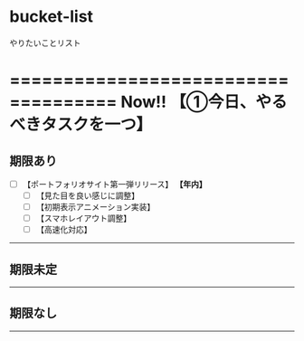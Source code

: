 # bucket-list
やりたいことリスト

====================================
Now!! 【①今日、やるべきタスクを一つ】
====================================

期限あり
------------------------------------
+ [ ] 【ポートフォリオサイト第一弾リリース】 **【年内】**
  + [ ] 【見た目を良い感じに調整】
  + [ ] 【初期表示アニメーション実装】
  + [ ] 【スマホレイアウト調整】
  + [ ] 【高速化対応】
_ _ _ _ _ _ _ _ _ _ _ _ _ _ _ _ _ _

期限未定
------------------------------------


_ _ _ _ _ _ _ _ _ _ _ _ _ _ _ _ _ _

期限なし
------------------------------------

_ _ _ _ _ _ _ _ _ _ _ _ _ _ _ _ _ _